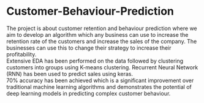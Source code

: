 # Customer-Behaviour-Prediction

The project is about customer retention and behaviour prediction where we aim to develop an algorithm which any business can use to increase the retention rate of the customers and increase the sales of the company. The businesses can use this to change their strategy to increase their profitability.  
Extensive EDA has been performed on the data followed by clustering customers into groups using K-means clustering. Recurrent Neural Network (RNN) has been used to predict sales using keras.  
70% accuracy has been achieved which is a significant improvement over traditional machine learning algorithms and demonstrates the potential of deep learning models in predicting complex customer behaviour.
